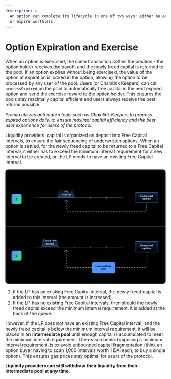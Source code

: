 ```yaml
---
description: >-
  An option can complete its lifecycle in one of two ways: either be exercised
  or expire worthless.
---
```


# Option Expiration and Exercise

When an option is exercised, the same transaction settles the position - the option holder receives the payoff, and the newly freed capital is returned to the pool. If an option expires without being exercised, the value of the option at expiration is locked in the option, allowing the option to be processed by any user of the pool. Users (or Chainlink Keepers) can call `processExpired` on the pool to automatically free capital in the next expired option and send the exercise reward to the option holder. This ensures the pools stay maximally capital efficient and users always receive the best returns possible.

_Premia utilizes automated tools such as Chainlink Keepers to process expired options daily, to ensure maximal capital efficiency and the best user experience for users of the protocol._

Liquidity providers' capital is organized on deposit into Free Capital intervals, to ensure the fair sequencing of underwritten options. When an option is settled, for the newly freed capital to be returned to a Free Capital interval, it either has to exceed the minimum interval requirement for a new interval to be created, or the LP needs to have an existing Free Capital interval.&#x20;

![Option collateral is added back to a liquidity provider's interval queue, if larger than the minimum interval size.](../../.gitbook/assets/10.png)

1. If the LP has an existing Free Capital interval, the newly freed capital is added to this interval (the amount is increased).&#x20;
2. If the LP has no existing Free Capital intervals, then should the newly freed capital exceed the minimum interval requirement, it is added at the back of the queue.

However, if the LP does not have an existing Free Capital interval, and the newly freed capital is below the minimum interval requirement, it will be placed in an **intermediate pool** until enough capital is accumulated to meet the minimum interval requirement. The reason behind imposing a minimum interval requirement, is to avoid unbounded capital fragmentation (think an option buyer having to scan 1,000 intervals worth 1 DAI each, to buy a single option). This ensures gas prices stay optimal for users of the protocol.

**Liquidity providers can still withdraw their liquidity from their intermediate pool at any time.**
